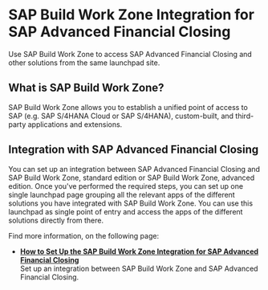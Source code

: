 <!-- loiofbacc2a58c7647b398ef26bdc8bea483 -->

# SAP Build Work Zone Integration for SAP Advanced Financial Closing

Use SAP Build Work Zone to access SAP Advanced Financial Closing and other solutions from the same launchpad site.



<a name="loiofbacc2a58c7647b398ef26bdc8bea483__section_b1l_wgv_2dc"/>

## What is SAP Build Work Zone?

SAP Build Work Zone allows you to establish a unified point of access to SAP \(e.g. SAP S/4HANA Cloud or SAP S/4HANA\), custom-built, and third-party applications and extensions.



<a name="loiofbacc2a58c7647b398ef26bdc8bea483__section_qfn_l4v_2dc"/>

## Integration with SAP Advanced Financial Closing

You can set up an integration between SAP Advanced Financial Closing and SAP Build Work Zone, standard edition or SAP Build Work Zone, advanced edition. Once you've performed the required steps, you can set up one single launchpad page grouping all the relevant apps of the different solutions you have integrated with SAP Build Work Zone. You can use this launchpad as single point of entry and access the apps of the different solutions directly from there.

Find more information, on the following page:

-   **[How to Set Up the SAP Build Work Zone Integration for SAP Advanced Financial Closing](how-to-set-up-the-sap-build-work-zone-integration-for-sap-advanced-financial-closing-c329991.md "Set up an integration between SAP Build Work
                                        Zone and SAP Advanced Financial
                                                  Closing. ")**  
Set up an integration between SAP Build Work Zone and SAP Advanced Financial Closing.

